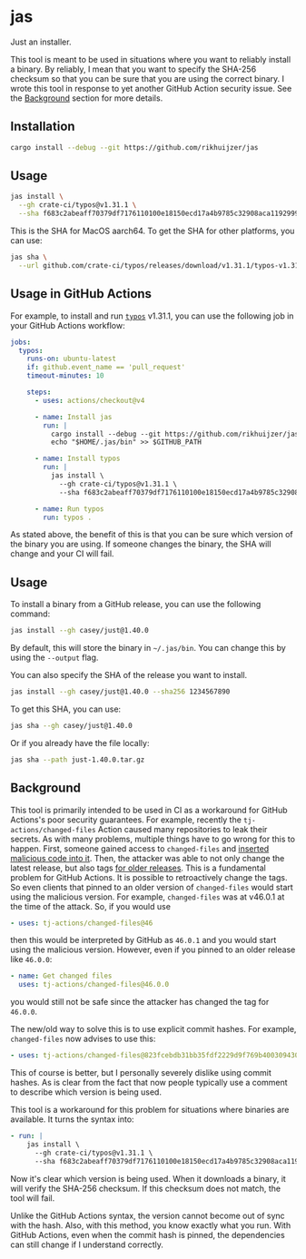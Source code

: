 # jas

Just an installer.

This tool is meant to be used in situations where you want to reliably install a binary.
By reliably, I mean that you want to specify the SHA-256 checksum so that you can be sure that you are using the correct binary.
I wrote this tool in response to yet another GitHub Action security issue.
See the [Background](#background) section for more details.

## Installation

```bash
cargo install --debug --git https://github.com/rikhuijzer/jas
```

## Usage

```bash
jas install \
  --gh crate-ci/typos@v1.31.1 \
  --sha f683c2abeaff70379df7176110100e18150ecd17a4b9785c32908aca11929993
```

This is the SHA for MacOS aarch64.
To get the SHA for other platforms, you can use:

```bash
jas sha \
  --url github.com/crate-ci/typos/releases/download/v1.31.1/typos-v1.31.1-x86_64-unknown-linux-musl.tar.gz
```

## Usage in GitHub Actions

For example, to install and run [`typos`](https://github.com/crate-ci/typos) v1.31.1, you can use the following job in your GitHub Actions workflow:

```yaml
jobs:
  typos:
    runs-on: ubuntu-latest
    if: github.event_name == 'pull_request'
    timeout-minutes: 10

    steps:
      - uses: actions/checkout@v4

      - name: Install jas
        run: |
          cargo install --debug --git https://github.com/rikhuijzer/jas
          echo "$HOME/.jas/bin" >> $GITHUB_PATH

      - name: Install typos
        run: |
          jas install \
            --gh crate-ci/typos@v1.31.1 \
            --sha f683c2abeaff70379df7176110100e18150ecd17a4b9785c32908aca11929993

      - name: Run typos
        run: typos .
```

As stated above, the benefit of this is that you can be sure which version of the binary you are using.
If someone changes the binary, the SHA will change and your CI will fail.

## Usage

To install a binary from a GitHub release, you can use the following command:

```bash
jas install --gh casey/just@1.40.0
```

By default, this will store the binary in `~/.jas/bin`.
You can change this by using the `--output` flag.

You can also specify the SHA of the release you want to install.

```bash
jas install --gh casey/just@1.40.0 --sha256 1234567890
```

To get this SHA, you can use:

```bash
jas sha --gh casey/just@1.40.0
```

Or if you already have the file locally:

```bash
jas sha --path just-1.40.0.tar.gz
```

## Background

This tool is primarily intended to be used in CI as a workaround for GitHub Actions's poor security guarantees.
For example, recently the `tj-actions/changed-files` Action caused many repositories to leak their secrets.
As with many problems, multiple things have to go wrong for this to happen.
First, someone gained access to `changed-files` and [inserted malicious code into it](https://github.com/tj-actions/changed-files/issues/2464#issuecomment-2727020537).
Then, the attacker was able to not only change the latest release, but also tags [for older releases](https://github.com/tj-actions/changed-files/issues/2463).
This is a fundamental problem for GitHub Actions.
It is possible to retroactively change the tags.
So even clients that pinned to an older version of `changed-files` would start using the malicious version.
For example, `changed-files` was at v46.0.1 at the time of the attack.
So, if you would use

```yml
- uses: tj-actions/changed-files@46
```

then this would be interpreted by GitHub as `46.0.1` and you would start using the malicious version.
However, even if you pinned to an older release like `46.0.0`:

```yml
- name: Get changed files
  uses: tj-actions/changed-files@46.0.0
```

you would still not be safe since the attacker has changed the tag for `46.0.0`.

The new/old way to solve this is to use explicit commit hashes.
For example, `changed-files` now advises to use this:

```yml
- uses: tj-actions/changed-files@823fcebdb31bb35fdf2229d9f769b400309430d0 # v46
```

This of course is better, but I personally severely dislike using commit hashes.
As is clear from the fact that now people typically use a comment to describe which version is being used.

This tool is a workaround for this problem for situations where binaries are available.
It turns the syntax into:

```yml
- run: |
    jas install \
      --gh crate-ci/typos@v1.31.1 \
      --sha f683c2abeaff70379df7176110100e18150ecd17a4b9785c32908aca11929993
```
Now it's clear which version is being used.
When it downloads a binary, it will verify the SHA-256 checksum.
If this checksum does not match, the tool will fail.

Unlike the GitHub Actions syntax, the version cannot become out of sync with the hash.
Also, with this method, you know exactly what you run.
With GitHub Actions, even when the commit hash is pinned, the dependencies can still change if I understand correctly.
